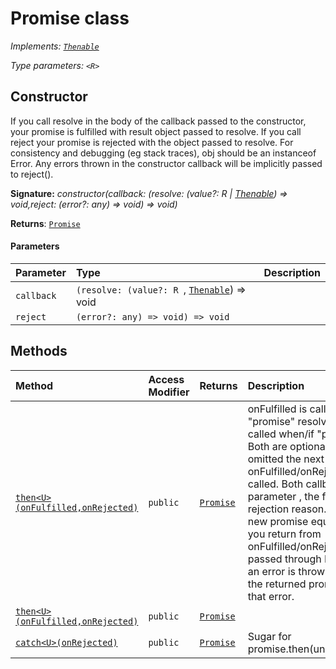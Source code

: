 # Promise <R> class

_Implements: [`Thenable`](../es6-promise/thenable.md)<R>_

_Type parameters: `<R>`_




## Constructor
If you call resolve in the body of the callback passed to the constructor, 
your promise is fulfilled with result object passed to resolve. 
If you call reject your promise is rejected with the object passed to resolve. 
For consistency and debugging (eg stack traces), obj should be an instanceof Error. 
Any errors thrown in the constructor callback will be implicitly passed to reject().

**Signature:** _constructor(callback: (resolve: (value?: R | [Thenable](../es6-promise/thenable.md)<R>) => void,reject: (error?: any) => void) => void)_

**Returns**: [`Promise`](../es6-promise/promise.md)



#### Parameters


| Parameter	   | Type    | Description |
|:-------------|:---------------|:------------|
| `callback`    | `(resolve: (value?: R `, [`Thenable`](../es6-promise/thenable.md)<R>) => void |  |
| `reject`    | `(error?: any) => void) => void` |  |





## Methods

| Method	   | Access Modifier | Returns	| Description|
|:-------------|:----|:-------|:-----------|
|[`then<U>(onFulfilled,onRejected)`](then<u>-6uyu9.md)     | `public` | [`Promise`](../es6-promise/promise.md)<U> | onFulfilled is called when/if "promise" resolves. onRejected is called when/if "promise" rejects.  Both are optional, if either/both are omitted the next onFulfilled/onRejected in the chain is called.  Both callbacks have a single parameter , the fulfillment value or rejection reason.  "then" returns a new promise equivalent to the value you return from onFulfilled/onRejected after being passed through Promise.resolve.  If an error is thrown in the callback, the returned promise rejects with that error.   |
|[`then<U>(onFulfilled,onRejected)`](then<u>-shnk9.md)     | `public` | [`Promise`](../es6-promise/promise.md)<U> |  |
|[`catch<U>(onRejected)`](catch<u>-cins9.md)     | `public` | [`Promise`](../es6-promise/promise.md)<U> | Sugar for promise.then(undefined,onRejected)   |




